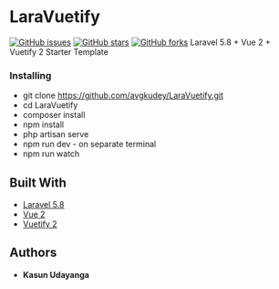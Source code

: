 # LaraVuetify
[![GitHub issues](https://img.shields.io/github/issues/avgkudey/LaraVuetify)](https://github.com/avgkudey/LaraVuetify/issues)
[![GitHub stars](https://img.shields.io/github/stars/avgkudey/LaraVuetify)](https://github.com/avgkudey/LaraVuetify/stargazers)
[![GitHub forks](https://img.shields.io/github/forks/avgkudey/LaraVuetify)](https://github.com/avgkudey/LaraVuetify/network)
Laravel 5.8 + Vue 2 + Vuetify 2 Starter Template

### Installing
* git clone https://github.com/avgkudey/LaraVuetify.git
* cd LaraVuetify
* composer install
* npm install
* php artisan serve
* npm run dev - on separate terminal
* npm run watch

## Built With

* [Laravel 5.8](https://laravel.com/docs/5.8/) 
* [Vue 2](https://vuejs.org/v2/guide/)
* [Vuetify 2](https://vuetifyjs.com/en/getting-started/quick-start)


## Authors

* **Kasun Udayanga** 
